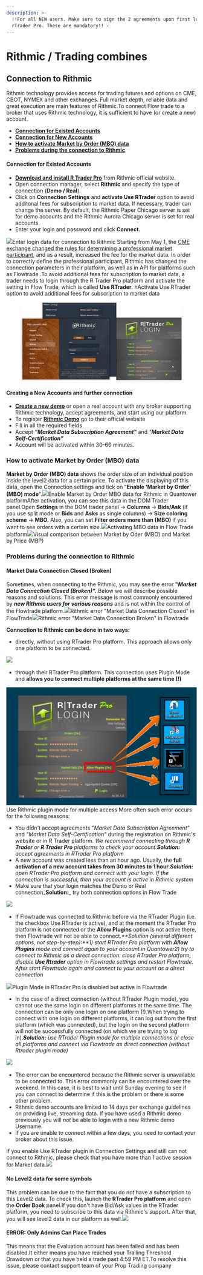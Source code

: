 ```yaml
---
description: >-
  !!For all NEW users. Make sure to sign the 2 agreements upon first login into
  rTrader Pro. These are mandatory!! -
---
```


# Rithmic / Trading combines&#x20;

## Connection to Rithmic

Rithmic technology provides access for trading futures and options on CME, CBOT, NYMEX and other exchanges. Full market depth, reliable data and great execution are main features of Rithmic.To connect Flow trade to a broker that uses Rithmic technology, it is sufficient to have (or create a new) account.

* **​**[**Connection for Existed Accounts**](https://help.quantower.com/quantower/connections/connection-to-rithmic#connection-for-existed-accounts)**​**
* **​**[**Connection for New Accounts**](https://help.quantower.com/quantower/connections/connection-to-rithmic#connection-for-new-accounts)**​**
* **​**[**How to activate Market by Order (MBO) data**](https://help.quantower.com/quantower/connections/connection-to-rithmic#how-to-activate-market-by-order-mbo-data)**​**
* **​**[**Problems during the connection to Rithmic**](https://help.quantower.com/quantower/connections/connection-to-rithmic#problems-during-the-connection-to-rithmic)**​**

#### Connection for Existed Accounts <a href="#connection-for-existed-accounts" id="connection-for-existed-accounts"></a>

* **​**[**Download and install R Trader Pro**](http://yyy3.rithmic.com/?page\_id=16) from Rithmic official website.
* Open connection manager, select **Rithmic** and specify the type of connection (**Demo / Real**).
* Click on **Connection Settings** and **activate Use RTrader** option to avoid additonal fees for subscription to market data. If necessary, trader can change the server. By default, the Rithmic Paper Chicago server is set for demo accounts and the Rithmic Aurora Chicago server is set for real accounts.
* Enter your login and password and click **Connect.**

![](https://1977910382-files.gitbook.io/\~/files/v0/b/gitbook-legacy-files/o/assets%2F-LD6FsRvQ3jgwJIg6O7r%2F-Lur9mOkqzf5E-qoRjQS%2F-LurewzBWTrEo9dUR4qa%2FRithmic%20connection.png?alt=media\&token=04cf1016-7042-4690-a7b4-223adf399e85)Enter login data for connection to Rithmic Starting from May 1, the [CME exchange сhanged the rules for determining a professional market participant](http://yyy3.rithmic.com/?p=1069), and as a result, increased the fee for the market data. In order to correctly define the professional participant, Rithmic has changed the connection parameters in their platform, as well as in API for platforms such as Flowtrade .To avoid additional fees for subscription to market data, a trader needs to login through the R Trader Pro platform and activate the setting in Flow Trade, which is called **Use RTrader**. hActivate Use RTrader option to avoid additional fees for subscription to market data

<figure><img src="../.gitbook/assets/Rithmic plugin (1).gif" alt=""><figcaption></figcaption></figure>

#### Creating a New Accounts and further connection <a href="#creating-a-new-accounts-and-further-connection" id="creating-a-new-accounts-and-further-connection"></a>

* **​**[**Create a new demo**](https://rithmic.com/demo.html#sign-up) or open a real account with any broker supporting Rithmic technology, accept agreements, and start using our platform.
* To register [**Rithmic Demo**](https://rithmic.com/demo.html#sign-up) go to their official website ​
* Fill in all the required fields
* Accept _**"Market Data Subscription Agreement"**_ and _"**Market Data Self-Certification"**_
* Account will be activated within 30-60 minutes.

### **How to activate Market by Order (MBO) data** <a href="#how-to-activate-market-by-order-mbo-data" id="how-to-activate-market-by-order-mbo-data"></a>

**Market by Order (MBO) data** shows the order size of an individual position inside the level2 data for a certain price. To activate the displaying of this data, open the Connection settings and tick on "**Enable 'Market by Order' (MBO) mode**".![](https://1977910382-files.gitbook.io/\~/files/v0/b/gitbook-x-prod.appspot.com/o/spaces%2F-LD6FsRvQ3jgwJIg6O7r%2Fuploads%2F1YbinFeQpJqyr4HCTdQv%2Fimage.png?alt=media\&token=3f05dad2-4fa1-444a-8ef5-4ac1537e5ba9)Enable Market by Order MBO data for Rithmic in Quantower platformAfter activation, you can see this data in the DOM Trader panel.Open **Settings** in the DOM trader panel -> **Columns** -> **Bids/Ask** (if you use split mode or **Bids** and **Asks** as single columns) -> **Size coloring scheme** -> **MBO.** Also, you can set **Filter orders more than (MBO)** if you want to see orders with a certain size.![](https://1977910382-files.gitbook.io/\~/files/v0/b/gitbook-x-prod.appspot.com/o/spaces%2F-LD6FsRvQ3jgwJIg6O7r%2Fuploads%2FsT0uSmlAvRZ0CkvJUVlv%2Fimage.png?alt=media\&token=093bfb88-a517-4e2a-8c61-2c7a97f19b9a)Activating MBO data in Flow Trade platform![](https://1977910382-files.gitbook.io/\~/files/v0/b/gitbook-x-prod.appspot.com/o/spaces%2F-LD6FsRvQ3jgwJIg6O7r%2Fuploads%2FLDRd5hwwr8KhItL2wzeA%2FMBO%20vs%20MBP.png?alt=media\&token=288de9b2-f654-4470-a812-2f99ea99b1f5)Visual comparison between Market by Oder (MBO) and Market by Price (MBP)

### **Problems during the connection to Rithmic** <a href="#problems-during-the-connection-to-rithmic" id="problems-during-the-connection-to-rithmic"></a>

#### **Market Data Connection Closed (Broken)** <a href="#market-data-connection-closed-broken" id="market-data-connection-closed-broken"></a>

Sometimes, when connecting to the Rithmic, you may see the error **"**_**Market Data Connection Closed (Broken)".**_ Below we will describe possible reasons and solutions. This error message is most commonly encountered by _**new Rithmic users for various reasons**_ and is not within the control of the Flowtrade platform.![](https://1977910382-files.gitbook.io/\~/files/v0/b/gitbook-legacy-files/o/assets%2F-LD6FsRvQ3jgwJIg6O7r%2F-M6Jg2Juc\_FoNhGc1Ssw%2F-M6JscrXrApLQZCZO49v%2FConnections%20error%20with%20Rithmic.png?alt=media\&token=b214f165-4bd0-4f66-ad06-1008ec93fd72)Rithmic error "Market Data Connection Closed" in FlowTrade![](https://1977910382-files.gitbook.io/\~/files/v0/b/gitbook-x-prod.appspot.com/o/spaces%2F-LD6FsRvQ3jgwJIg6O7r%2Fuploads%2F1yTv7wyacAGNP63MTDrp%2Fimage.png?alt=media\&token=c0676ebc-937e-42df-be4a-bd775cb3c74e)Rithmic error "Market Data Connection Broken" in Flowtrade

**Connection to Rithmic can be done in two ways:**

* directly, without using RTrader Pro platform. This approach allows only one platform to be connected.

![](https://1977910382-files.gitbook.io/\~/files/v0/b/gitbook-x-prod.appspot.com/o/spaces%2F-LD6FsRvQ3jgwJIg6O7r%2Fuploads%2FY35XU5vUfBFqSwVxHfBK%2Fimage.png?alt=media\&token=78aa103e-7760-48e0-bcae-73751b6b20e7)

* through their RTrader Pro platform. This connection uses Plugin Mode and **allows you to connect multiple platforms at the same time (!)**

![](../.gitbook/assets/flw1.PNG)Use Rithmic plugin mode for multiple access More often such error occurs for the following reasons:

* You didn't accept agreements "_Market Data Subscription Agreement"_ and _"Market Data Self-Certification"_ during the registration on Rithmic's website or in R Trader platform. _We recommend connecting through **R Trader** or **R Trader Pro** platforms to check your account.**Solution:** accept agreements in RTrader Pro platform_
* A new account was created less than an hour ago. Usually, the **full activation of a new account takes from 30 minutes to 1 hour**._**Solution:**_ _open RTrader Pro platform and connect with your login. If the connection is successful, then your account is active in Rithmic system_
* Make sure that your login matches the Demo or Real connection_**Solution:**_ try both connection options in Flow Trade

![](https://1977910382-files.gitbook.io/\~/files/v0/b/gitbook-x-prod.appspot.com/o/spaces%2F-LD6FsRvQ3jgwJIg6O7r%2Fuploads%2F9N00ZoECbpyt54M2mJdX%2Fimage.png?alt=media\&token=781237c3-54c4-432e-9780-28b45e3710fa)

* If Flowtrade was connected to Rithmic before via the RTrader Plugin (i.e. the checkbox Use RTrader is active), and at the moment the RTrader Pro platform is not connected or the **Allow Plugins** option is not active there, then Flowtrade will not be able to connect._**Solution (several different options, not step-by-step):**1) start RTrader Pro platform with **Allow Plugins** mode and connect again to your account in Quantower2) try to connect to Rithmic as a direct connection: close RTrader Pro platform, disable **Use Rtrader** option in Flowtrade settings and restart Flowtrade. After start Flowtrade again and connect to your account as a direct connection_

![](https://1977910382-files.gitbook.io/\~/files/v0/b/gitbook-x-prod.appspot.com/o/spaces%2F-LD6FsRvQ3jgwJIg6O7r%2Fuploads%2F528gGqEvJPDxqUMm5hXv%2Fimage.png?alt=media\&token=d05cbdd8-cd46-41ba-97ad-3101e0a3eb48)Plugin Mode in RTrader Pro is disabled but active in Flowtrade

* In the case of a direct connection (without RTrader Plugin mode), you cannot use the same login on different platforms at the same time. The connection can be only one login on one platform (!).When trying to connect with one login on different platforms, it can log out from the first platform (which was connected), but the login on the second platform will not be successfully connected (on which we are trying to log in)._**Solution:** use RTrader Plugin mode for multiple connections or close all platforms and connect via Flowtrade as direct connection (without Rtrader plugin mode)_

![](https://1977910382-files.gitbook.io/\~/files/v0/b/gitbook-x-prod.appspot.com/o/spaces%2F-LD6FsRvQ3jgwJIg6O7r%2Fuploads%2FzpPqjPiumTpsXz3hRB69%2Fimage.png?alt=media\&token=25b9c366-4bf3-4dc7-8996-244fe3559143)

* The error can be encountered because the Rithmic server is unavailable to be connected to. This error commonly can be encountered over the weekend. In this case, it is best to wait until Sunday evening to see if you can connect to determine if this is the problem or there is some other problem.
* Rithmic demo accounts are limited to 14 days per exchange guidelines on providing live, streaming data. If you have used a Rithmic demo previously you will _not_ be able to login with a new Rithmic demo Username.
* If you are unable to connect within a few days, you need to contact your broker about this issue.

If you enable Use RTrader plugin in Connection Settings and still can not connect to Rithmic, please check that you have more than 1 active session for Market data.![](https://1977910382-files.gitbook.io/\~/files/v0/b/gitbook-legacy-files/o/assets%2F-LD6FsRvQ3jgwJIg6O7r%2F-MVpDkGRg7ydps6P-wo7%2F-MVpDupYeGV9ept79aHB%2Fimage.png?alt=media\&token=9266e9ef-cbdb-457b-b11c-47efcc3da4a8)

#### No Level2 data for some symbols <a href="#no-level2-data-for-some-symbols" id="no-level2-data-for-some-symbols"></a>

This problem can be due to the fact that you do not have a subscription to this Level2 data. To check this, launch the **RTrader Pro platform** and open the **Order Book** panel.If you don't have Bid/Ask values in the RTrader platform, you need to subscribe to this data via Rithmic's support. After that, you will see level2 data in our platform as well.![](https://1977910382-files.gitbook.io/\~/files/v0/b/gitbook-legacy-files/o/assets%2F-LD6FsRvQ3jgwJIg6O7r%2F-MexaGeG8Hdw8btLk6zp%2F-MexnRcJ4uJZhtBT7Pxv%2Fimage.png?alt=media\&token=e5187191-6845-4f47-bb46-cae6537a0fe7)

#### ERROR: Only Admins Can Place Trades <a href="#error-only-admins-can-place-trades" id="error-only-admins-can-place-trades"></a>

This means that the Evaluation account has been failed and has been disabled.It either means you have reached your Trailing Threshold Drawdown or that you have held a trade past 4:59 PM ET.To resolve this issue, please contact support team of your Prop Trading company
